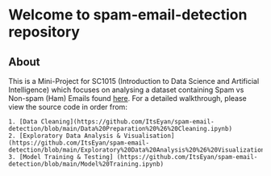 # Welcome to spam-email-detection repository
## About
This is a Mini-Project for SC1015 (Introduction to Data Science and Artificial Intelligence) which focuses on analysing a dataset containing Spam vs Non-spam (Ham) Emails found [here](https://www.kaggle.com/datasets/nitishabharathi/email-spam-dataset). For a detailed walkthrough, please view the source code in order from:

    1. [Data Cleaning](https://github.com/ItsEyan/spam-email-detection/blob/main/Data%20Preparation%20%26%20Cleaning.ipynb)
    2. [Exploratory Data Analysis & Visualisation] (https://github.com/ItsEyan/spam-email-detection/blob/main/Exploratory%20Data%20Analysis%20%26%20Visualization.ipynb)
    3. [Model Training & Testing] (https://github.com/ItsEyan/spam-email-detection/blob/main/Model%20Training.ipynb)